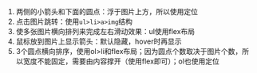 1. 两侧的小箭头和下面的圆点：浮于图片上方，所以使用定位
2. 点击图片跳转：使用`ul>li>a>img`结构
3. 使多张图片横向排列来完成左右滑动效果：ul使用flex布局
4. 鼠标放到图片上显示箭头：默认隐藏，hover时再显示
5. 3个圆点横向排序，使用ol>li和flex布局；因为圆点个数取决于图片个数，所以宽度不能固定，需要由内容撑开（使用flex即可）；ol也使用定位